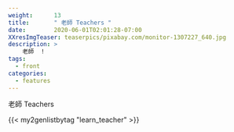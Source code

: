 ```yaml
---
weight:      13
title:       " 老師 Teachers "
date:        2020-06-01T02:01:28-07:00
XXresImgTeaser: teaserpics/pixabay.com/monitor-1307227_640.jpg
description: >
    老師  !
tags:
  - front
categories:
  - features
---
```



老師 Teachers


{{< my2genlistbytag "learn_teacher" >}}

